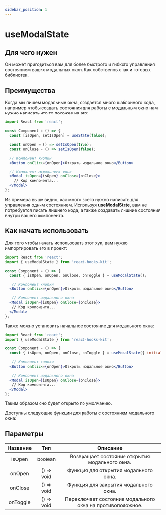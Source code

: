 ```yaml
---
sidebar_position: 1
---
```


# useModalState

## Для чего нужен

Он может пригодиться вам для более быстрого и гибкого управления состоянием ваших модальных окон. Как собственных так и готовых библиотек.

## Преимущества

Когда мы пишем модальные окна, создается много шаблонного кода, например чтобы создать состояния для работы с модальным окно нам нужно написать что то похожее на это:

```jsx
import React from 'react';

const Component = () => {
  const [isOpen, setIsOpen] = useState(false);

  const onOpen = () => setIsOpen(true);
  const onClose = () => setIsOpen(false);

  // Компонент кнопки
  <Button onClick={onOpen}>Открыть модальное окно</Button>

  // Компонент модального окна
  <Modal isOpen={isOpen} onClose={onClose}>
    // Код компонента...
  </Modal>
};
```

Из примера выше видно, как много всего нужно написать для управления одним состоянием. Используя **useModalState**, вам не потребуется писать лишнего кода, а также создавать лишние состояния внутри вашего компонента.

## Как начать использовать

Для того чтобы начать использовать этот хук, вам нужно импортировать его в проект:

```jsx
import React from 'react';
import { useModalState } from 'react-hooks-kit';

const Component = () => {
  const { isOpen, onOpen, onClose, onToggle } = useModalState();

   // Компонент кнопки
  <Button onClick={onOpen}>Открыть модальное окно</Button>

   // Компонент модального окна
  <Modal isOpen={isOpen} onClose={onClose}>
   // Код компонента...
  </Modal>
};
```

Также можно установить начальное состояние для модального окна:

```jsx
import React from 'react';
import { useModalState } from 'react-hooks-kit';

const Component = () => {
  const { isOpen, onOpen, onClose, onToggle } = useModalState({ initialIsOpen: true });

   // Компонент кнопки
  <Button onClick={onOpen}>Открыть модальное окно</Button>

   // Компонент модального окна
  <Modal isOpen={isOpen} onClose={onClose}>
   // Код компонента...
  </Modal>
};
```

Таким образом оно будет открыто по умолчанию.

Доступны следующие функции для работы с состоянием модального окна:

## Параметры

| Название | Тип | Описание |
| :---: | :---: | :---: |
| isOpen | boolean | Возвращает состояние открытия модального окна. |
| onOpen | () => void | Функция для открытия модального окна. |
| onClose | () => void | Функция для закрытия модального окна. |
| onToggle | () => void | Переключает состояние модального окна на противоположное. |
